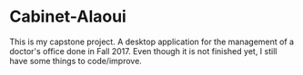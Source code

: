 # Cabinet-Alaoui
This is my capstone project. A desktop application for the management of a doctor's office done in Fall 2017. Even though it is not finished yet, I still have some things to code/improve.
